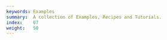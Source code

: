 ```yaml
---
keywords: Examples
summary:  A collection of Examples, Recipes and Tutorials. 
index:    07
weight:   50
---
```



